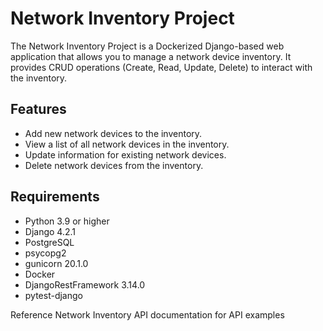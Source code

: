# Network Inventory Project

The Network Inventory Project is a Dockerized Django-based web application that allows you to manage a network device inventory. It provides CRUD operations (Create, Read, Update, Delete) to interact with the inventory.

## Features

- Add new network devices to the inventory.
- View a list of all network devices in the inventory.
- Update information for existing network devices.
- Delete network devices from the inventory.

## Requirements

- Python 3.9 or higher
- Django 4.2.1
- PostgreSQL
- psycopg2
- gunicorn 20.1.0
- Docker
- DjangoRestFramework 3.14.0
- pytest-django

Reference Network Inventory API documentation for API examples